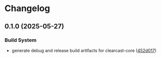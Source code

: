 # Changelog

## 0.1.0 (2025-05-27)


### Build System

* generate debug and release build artifacts for clearcast-core ([452d017](https://github.com/AdolfoLaviana/clearcast/commit/452d017fe9f6077ceac9d6ac906e01af89c065bc))
